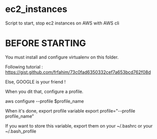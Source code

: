 # ec2_instances
Script to start, stop ec2 instances on AWS with AWS cli


# BEFORE STARTING

You must install and configure virtualenv on this folder.

Following tutorial : https://gist.github.com/frfahim/73c0fad6350332cef7a653bcd762f08d

Else, GOOGLE is your friend !

When you dit that, configure a profile.

  aws configure --profile $profile_name
  
When it's done, export profile variable
export profile="--profile profile_name"

If you want to store this variable, export them on your ~/.bashrc or your ~/.bash_profile



  



